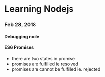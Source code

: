 # Learning Nodejs
### Feb 28, 2018
#### Debugging node

#### ES6 Promises
- there are two states in promise 
- promises are fulfilled ie resolved
- promises are cannot be fulfilled ie. rejected